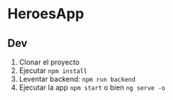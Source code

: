 # HeroesApp

## Dev

1. Clonar el proyecto
2. Ejecutar ```npm install```
3. Leventar backend: ```npm run backend```
4. Ejecutar la app ```npm start``` o bien ```ng serve -o```
